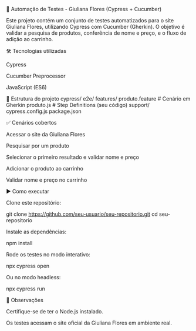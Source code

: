 🌸 Automação de Testes - Giuliana Flores (Cypress + Cucumber)

Este projeto contém um conjunto de testes automatizados para o site Giuliana Flores, utilizando Cypress com Cucumber (Gherkin).
O objetivo é validar a pesquisa de produtos, conferência de nome e preço, e o fluxo de adição ao carrinho.

🛠️ Tecnologias utilizadas

Cypress

Cucumber Preprocessor

JavaScript (ES6)

📂 Estrutura do projeto
cypress/
  e2e/
    features/
      produto.feature     # Cenário em Gherkin
      produto.js          # Step Definitions (seu código)
  support/
cypress.config.js
package.json

✅ Cenários cobertos

Acessar o site da Giuliana Flores

Pesquisar por um produto

Selecionar o primeiro resultado e validar nome e preço

Adicionar o produto ao carrinho

Validar nome e preço no carrinho

▶️ Como executar

Clone este repositório:

git clone https://github.com/seu-usuario/seu-repositorio.git
cd seu-repositorio


Instale as dependências:

npm install


Rode os testes no modo interativo:

npx cypress open


Ou no modo headless:

npx cypress run

📌 Observações

Certifique-se de ter o Node.js instalado.

Os testes acessam o site oficial da Giuliana Flores em ambiente real.
